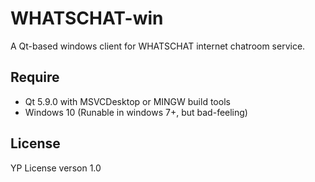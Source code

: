 # WHATSCHAT-win
A Qt-based windows client for WHATSCHAT internet chatroom service.

## Require
- Qt 5.9.0 with MSVCDesktop or MINGW build tools
- Windows 10 (Runable in windows 7+, but bad-feeling)

## License
YP License verson 1.0
